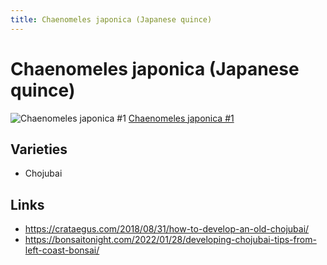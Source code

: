 ```yaml
---
title: Chaenomeles japonica (Japanese quince)
---
```


# Chaenomeles japonica (Japanese quince)

![Chaenomeles japonica #1](/images/bonsai/2020-12-10-chaenomeles-japonica-chojubai-1.jpg)
[Chaenomeles japonica #1](/bonsai/collection/chaenomeles-japonica-chojubai-1/)

## Varieties

- Chojubai

## Links

- https://crataegus.com/2018/08/31/how-to-develop-an-old-chojubai/
- https://bonsaitonight.com/2022/01/28/developing-chojubai-tips-from-left-coast-bonsai/
